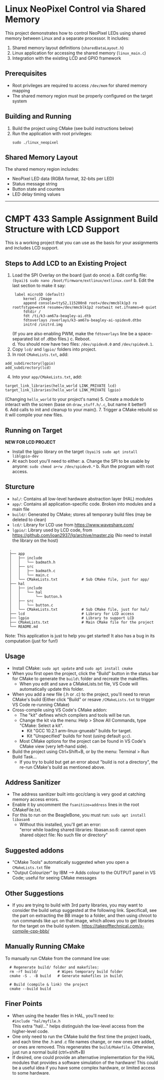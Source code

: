 # Linux NeoPixel Control via Shared Memory

This project demonstrates how to control NeoPixel LEDs using shared memory between Linux and a separate processor. It includes:

1. Shared memory layout definitions (`sharedDataLayout.h`)
2. Linux application for accessing the shared memory (`linux_main.c`)
3. Integration with the existing LCD and GPIO framework

## Prerequisites

- Root privileges are required to access `/dev/mem` for shared memory mapping
- The shared memory region must be properly configured on the target system

## Building and Running

1. Build the project using CMake (see build instructions below)
2. Run the application with root privileges:
   ```
   sudo ./linux_neopixel
   ```

## Shared Memory Layout

The shared memory region includes:

- NeoPixel LED data (RGBA format, 32-bits per LED)
- Status message string
- Button state and counters
- LED delay timing values

---

# CMPT 433 Sample Assignment Build Structure with LCD Support

This is a working project that you can use as the basis for your assignments and includes LCD support.

## Steps to Add LCD to an Existing Project

1. Load the SPI Overlay on the board (just do once)
   a. Edit config file:
   `(byai)$ sudo nano /boot/firmware/extlinux/extlinux.conf`
   b. Edit the last section to make it say:
   ```
    label microSD (default)
        kernel /Image
        append console=ttyS2,115200n8 root=/dev/mmcblk1p3 ro rootfstype=ext4 resume=/dev/mmcblk1p2 rootwait net.ifnames=0 quiet
        fdtdir /
        fdt /ti/k3-am67a-beagley-ai.dtb
        fdtoverlays /overlays/k3-am67a-beagley-ai-spidev0.dtbo
        initrd /initrd.img
   ```
   (If you are also enabling PWM, make the `fdtoverlays` line be a space-separated list of .dtbo files.)
   c. Reboot.  
   d. You should now have two files: `/dev/spidev0.0` and `/dev/spidev0.1`.
2. Copy `lcd/` and `lgpio/` folders into project.
3. In root `CMakeLists.txt`, add:

```
add_subdirectory(lgpio)
add_subdirectory(lcd)
```

4. Into your `app/CMakeLists.txt`, add:

```
target_link_libraries(hello_world LINK_PRIVATE lcd)
target_link_libraries(hello_world LINK_PRIVATE lgpio)
```

(Changing `hello_world` to your project's name) 5. Create a module to interact with the screen (base on `draw_stuff.h/.c`, but name it better!)  
6. Add calls to init and cleanup to your main(). 7. Trigger a CMake rebuild so it will compile your new files.

## Running on Target

**NEW FOR LCD PROJECT**

- Install the lgpio library on the target
  `(byai)$ sudo apt install liblgpio-dev`
- At each boot you'll need to either:
  a. Change the SPI to be usable by anyone:
  `sudo chmod a+rw /dev/spidev0.*`
  b. Run the program with root access.

## Sturcture

- `hal/`: Contains all low-level hardware abstraction layer (HAL) modules
- `app/`: Contains all application-specific code. Broken into modules and a main file
- `build/`: Generated by CMake; stores all temporary build files (may be deleted to clean)
- `lcd/`: Library for LCD use from https://www.waveshare.com/
- `lgpio/`: Library used by LCD code, from https://github.com/joan2937/lg/archive/master.zip
  (No need to install the library on the host)

```
  .
  ├── app
  │   ├── include
  │   │   └── badmath.h
  │   ├── src
  │   │   ├── badmath.c
  │   │   └── main.c
  │   └── CMakeLists.txt           # Sub CMake file, just for app/
  ├── hal
  │   ├── include
  │   │   └── hal
  │   │       └── button.h
  │   ├── src
  │   │   └── button.c
  │   └── CMakeLists.txt           # Sub CMake file, just for hal/
  ├── lcd                          # Library for LCD access
  ├── lgpio                        # Library to support LCD
  ├── CMakeLists.txt               # Main CMake file for the project
  └── README.md
```

Note: This application is just to help you get started! It also has a bug in its computation (just for fun!)

## Usage

- Install CMake: `sudo apt update` and `sudo apt install cmake`
- When you first open the project, click the "Build" button in the status bar for CMake to generate the `build\` folder and recreate the makefiles.
  - When you edit and save a CMakeLists.txt file, VS Code will automatically update this folder.
- When you add a new file (.h or .c) to the project, you'll need to rerun CMake's build
  (Either click "Build" or resave `/CMakeLists.txt` to trigger VS Code re-running CMake)
- Cross-compile using VS Code's CMake addon:
  - The "kit" defines which compilers and tools will be run.
  - Change the kit via the menu: Help > Show All Commands, type "CMake: Select a kit".
    - Kit "GCC 10.2.1 arm-linux-gnueabi" builds for target.
    - Kit "Unspecified" builds for host (using default `gcc`).
  - Most CMake options for the project can be found in VS Code's CMake view (very left-hand side).
- Build the project using Ctrl+Shift+B, or by the menu: Terminal > Run Build Task...
  - If you try to build but get an error about "build is not a directory", the re-run CMake's build as mentioned above.

## Address Sanitizer

- The address sanitizer built into gcc/clang is very good at catching memory access errors.
- Enable it by uncomment the `fsanitize=address` lines in the root CMakeFile.txt.
- For this to run on the BeagleBone, you must run:
  `sudo apt install libasan6`
  - Without this installed, you'll get an error:  
    "error while loading shared libraries: libasan.so.6: cannot open shared object file: No such file or directory"

## Suggested addons

- "CMake Tools" automatically suggested when you open a `CMakeLists.txt` file
- "Output Colourizer" by IBM
  --> Adds colour to the OUTPUT panel in VS Code; useful for seeing CMake messages

## Other Suggestions

- If you are trying to build with 3rd party libraries, you may want to consider the
  build setup suggested at the following link. Specificall, see the part on
  extracting the BB image to a folder, and then using chroot to run commands like
  `apt` on that image, which allows you to get libraries for the target on the build system.
  https://takeofftechnical.com/x-compile-cpp-bbb/

## Manually Running CMake

To manually run CMake from the command line use:

```shell
  # Regenerate build/ folder and makefiles:
  rm -rf build/         # Wipes temporary build folder
  cmake -S . -B build   # Generate makefiles in build\

  # Build (compile & link) the project
  cmake --build build
```

## Finer Points

- When using the header files in HAL, you'll need to:  
  `#include "hal/myfile.h`  
  This extra "hal/..." helps distinguish the low-level access from the higher-level code.
- One only need to run the CMake build the first time the project loads, and each time the .h and .c file names change, or new ones are added, or ones are removed. This regenerates the `build/Makefile`. Otherwise, just run a normal build (ctrl+shift+B)
- If desired, one could provide an alternative implementation for the HAL modules that provides a software simulation of the hardware! This could be a useful idea if you have some complex hardware, or limited access to some hardware.
